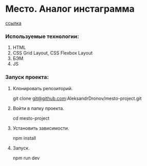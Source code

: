 # Место. Аналог инстаграмма

[ссылка](https://aleksandrdronov.github.io/mesto-project/)

### Используемые технологии:
1. HTML
2. CSS Grid Layout, CSS Flexbox Layout
3. БЭМ
4. JS

### Запуск проекта:

1. Клонировать репозиторий.

   git clone git@github.com:AleksandrDronov/mesto-project.git

2. Войти в папку проекта.

   cd mesto-project

3. Установить зависимости.

   npm install

4. Запуск.

   npm run dev
